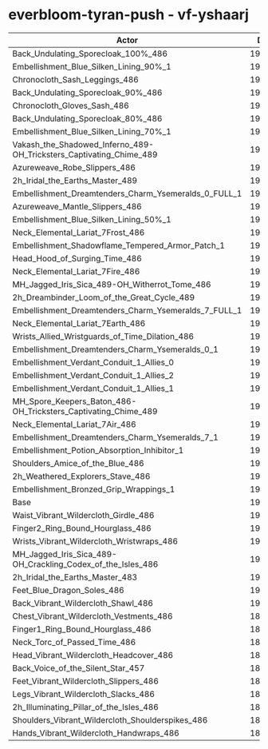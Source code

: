 # everbloom-tyran-push - vf-yshaarj
| Actor | DPS | Increase |
|---|:---:|:---:|
|Back_Undulating_Sporecloak_100%_486|193779|1.81%|
|Embellishment_Blue_Silken_Lining_90%_1|193733|1.79%|
|Chronocloth_Sash_Leggings_486|193563|1.70%|
|Back_Undulating_Sporecloak_90%_486|193442|1.64%|
|Chronocloth_Gloves_Sash_486|193232|1.53%|
|Back_Undulating_Sporecloak_80%_486|193000|1.40%|
|Embellishment_Blue_Silken_Lining_70%_1|192991|1.40%|
|Vakash_the_Shadowed_Inferno_489-OH_Tricksters_Captivating_Chime_489|192880|1.34%|
|Azureweave_Robe_Slippers_486|192852|1.33%|
|2h_Iridal_the_Earths_Master_489|192560|1.17%|
|Embellishment_Dreamtenders_Charm_Ysemeralds_0_FULL_1|192471|1.13%|
|Azureweave_Mantle_Slippers_486|192465|1.12%|
|Embellishment_Blue_Silken_Lining_50%_1|192312|1.04%|
|Neck_Elemental_Lariat_7Frost_486|192141|0.95%|
|Embellishment_Shadowflame_Tempered_Armor_Patch_1|192112|0.94%|
|Head_Hood_of_Surging_Time_486|192046|0.90%|
|Neck_Elemental_Lariat_7Fire_486|191960|0.86%|
|MH_Jagged_Iris_Sica_489-OH_Witherrot_Tome_486|191911|0.83%|
|2h_Dreambinder_Loom_of_the_Great_Cycle_489|191876|0.81%|
|Embellishment_Dreamtenders_Charm_Ysemeralds_7_FULL_1|191712|0.73%|
|Neck_Elemental_Lariat_7Earth_486|191533|0.63%|
|Wrists_Allied_Wristguards_of_Time_Dilation_486|191502|0.62%|
|Embellishment_Dreamtenders_Charm_Ysemeralds_0_1|191359|0.54%|
|Embellishment_Verdant_Conduit_1_Allies_0|191333|0.53%|
|Embellishment_Verdant_Conduit_1_Allies_2|191312|0.52%|
|Embellishment_Verdant_Conduit_1_Allies_1|191283|0.50%|
|MH_Spore_Keepers_Baton_486-OH_Tricksters_Captivating_Chime_489|191269|0.49%|
|Neck_Elemental_Lariat_7Air_486|191210|0.46%|
|Embellishment_Dreamtenders_Charm_Ysemeralds_7_1|190845|0.27%|
|Embellishment_Potion_Absorption_Inhibitor_1|190754|0.22%|
|Shoulders_Amice_of_the_Blue_486|190685|0.19%|
|2h_Weathered_Explorers_Stave_486|190561|0.12%|
|Embellishment_Bronzed_Grip_Wrappings_1|190378|0.03%|
|Base|190328|0.00%|
|Waist_Vibrant_Wildercloth_Girdle_486|190263|-0.03%|
|Finger2_Ring_Bound_Hourglass_486|190225|-0.05%|
|Wrists_Vibrant_Wildercloth_Wristwraps_486|190207|-0.06%|
|MH_Jagged_Iris_Sica_489-OH_Crackling_Codex_of_the_Isles_486|190146|-0.10%|
|2h_Iridal_the_Earths_Master_483|190114|-0.11%|
|Feet_Blue_Dragon_Soles_486|190081|-0.13%|
|Back_Vibrant_Wildercloth_Shawl_486|190050|-0.15%|
|Chest_Vibrant_Wildercloth_Vestments_486|189898|-0.23%|
|Finger1_Ring_Bound_Hourglass_486|189881|-0.23%|
|Neck_Torc_of_Passed_Time_486|189863|-0.24%|
|Head_Vibrant_Wildercloth_Headcover_486|189786|-0.28%|
|Back_Voice_of_the_Silent_Star_457|189756|-0.30%|
|Feet_Vibrant_Wildercloth_Slippers_486|189604|-0.38%|
|Legs_Vibrant_Wildercloth_Slacks_486|189462|-0.46%|
|2h_Illuminating_Pillar_of_the_Isles_486|189448|-0.46%|
|Shoulders_Vibrant_Wildercloth_Shoulderspikes_486|189441|-0.47%|
|Hands_Vibrant_Wildercloth_Handwraps_486|189165|-0.61%|
